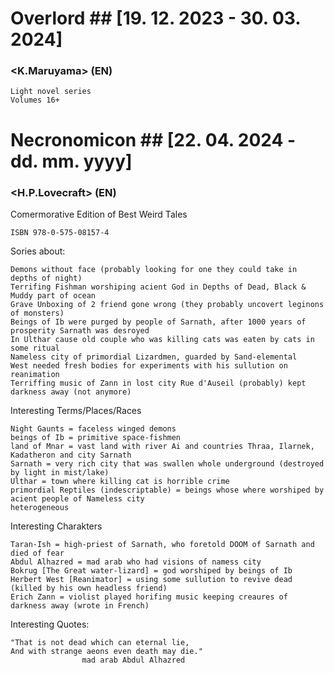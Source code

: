 # Overlord ## [19. 12. 2023 - 30. 03. 2024]
### <K.Maruyama> (EN)

	Light novel series
	Volumes 16+ 

# Necronomicon ## [22. 04. 2024 - dd. mm. yyyy]
### <H.P.Lovecraft> (EN)
Comermorative Edition of Best Weird Tales

	ISBN 978-0-575-08157-4		
	
Sories about:

	Demons without face (probably looking for one they could take in depths of night)
	Terrifing Fishman worshiping acient God in Depths of Dead, Black & Muddy part of ocean
	Grave Unboxing of 2 friend gone wrong (they probably uncovert leginons of monsters)
	Beings of Ib were purged by people of Sarnath, after 1000 years of prosperity Sarnath was desroyed
	In Ulthar cause old couple who was killing cats was eaten by cats in some ritual
	Nameless city of primordial Lizardmen, guarded by Sand-elemental
	West needed fresh bodies for experiments with his sullution on reanimation
	Terriffing music of Zann in lost city Rue d'Auseil (probably) kept darkness away (not anymore)

Interesting Terms/Places/Races

	Night Gaunts = faceless winged demons
	beings of Ib = primitive space-fishmen
	land of Mnar = vast land with river Ai and countries Thraa, Ilarnek, Kadatheron and city Sarnath
	Sarnath = very rich city that was swallen whole underground (destroyed by light in mist/lake)
	Ulthar = town where killing cat is horrible crime
	primordial Reptiles (indescriptable) = beings whose where worshiped by acient people of Nameless city
	heterogeneous 
	
Interesting Charakters

	Taran-Ish = high-priest of Sarnath, who foretold DOOM of Sarnath and died of fear
	Abdul Alhazred = mad arab who had visions of namess city
	Bokrug [The Great water-lizard] = god worshiped by beings of Ib
	Herbert West [Reanimator] = using some sullution to revive dead (killed by his own headless friend)
	Erich Zann = violist played horifing music keeping creaures of darkness away (wrote in French)

Interesting Quotes:
	
	"That is not dead which can eternal lie, 
	And with strange aeons even death may die."
					mad arab Abdul Alhazred
